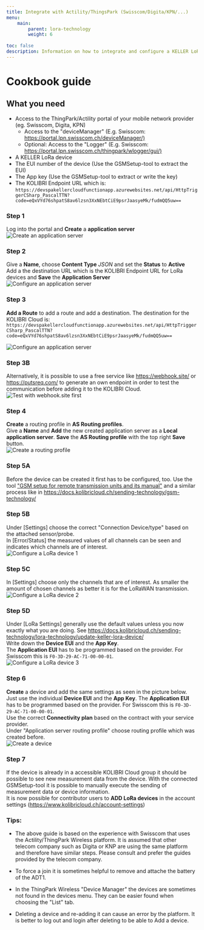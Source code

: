 ```yaml
---
title: Integrate with Actility/ThingsPark (Swisscom/Digita/KPN/...)
menu:
    main:
        parent: lora-technology
        weight: 6
        
toc: false
description: Information on how to integrate and configure a KELLER LoRaWAN device to the Actility platform
---
```

# Cookbook guide

## What you need

- Access to the ThingPark/Actility portal of your mobile network provider (eg. Swisscom, Digita, KPN)
  - Access to the "deviceManager" (E.g. Swisscom: <https://portal.lpn.swisscom.ch/deviceManager/)>
  - Optional: Access to the "Logger" (E.g. Swisscom: <https://portal.lpn.swisscom.ch/thingpark/wlogger/gui/)>
- A KELLER LoRa device
- The EUI number of the device (Use the GSMSetup-tool to extract the EUI)
- The App key (Use the GSMSetup-tool to extract or write the key)
- The KOLIBRI Endpoint URL which is: `https://devspakellercloudfunctionapp.azurewebsites.net/api/HttpTriggerCSharp_PascalTTN?code=eQxVYd76shpatS8av6lzsn3XxNEbtCiE9psrJaasyeMk/fudmQQ5uw==`

### Step 1

Log into the portal and **Create** a **application server**  
![Create an application server](../../thingpark/001_create_app_server.png  "Create an application server")  

### Step 2

Give a **Name**, choose **Content Type** *JSON* and set the **Status** to **Active**  
Add a the destination URL which is the KOLIBRI Endpoint URL for LoRa devices and **Save** the **Application Server**  
![Configure an application server](../../thingpark/002_configure_app_server_2.png  "Configure an application server")

### Step 3

**Add a Route** to add a route and add a destination. The destination for the KOLIBRI Cloud is:  
   ```https://devspakellercloudfunctionapp.azurewebsites.net/api/HttpTriggerCSharp_PascalTTN?code=eQxVYd76shpatS8av6lzsn3XxNEbtCiE9psrJaasyeMk/fudmQQ5uw==```  

![Configure an application server](../../thingpark/002_configure_app_server_add_destination_1.png  "Configure an application server")

### Step 3B

Alternatively, it is possible to use a free service like https://webhook.site/ or https://putsreq.com/ to generate an own endpoint in order to test the communication before adding it to the KOLIBRI Cloud.  
![Test with webhook.site first](../../thingpark/002_configure_app_server_add_destination_2.png  "Test with webhook.site first")

### Step 4
**Create** a routing profile in **AS Routing profiles**.  
Give a **Name** and **Add** the new created application server as a **Local application server**. **Save** the **AS Routing profile** with the top right **Save** button.  
![Create a routing profile](../../thingpark/003_create_routing_profile_2.png "Create a routing profile")

### Step 5A
Before the device can be created it first has to be configured, too. Use the tool ["GSM setup for remote transmission units and its manual"](https://keller-druck.com/en/downloads?id=nBhPS8HkSDJkB6azedxsAB#results) and a similar process like in https://docs.kolibricloud.ch/sending-technology/gsm-technology/ 

### Step 5B
Under [Settings] choose the correct "Connection Device/type" based on the attached sensor/probe.  
In [Error/Status] the measured values of all channels can be seen and indicates which channels are of interest.  
![Configure a LoRa device 1](../../thingpark/004_configure_device_1.png  "Configure a LoRa device 1") 

### Step 5C
In [Settings] choose only the channels that are of interest. As smaller the amount of chosen channels as better it is for the LoRaWAN transmission.  
![Configure a LoRa device 2](../../thingpark/004_configure_device_2.png  "Configure a LoRa device 2") 

### Step 5D
Under [LoRa Settings] generally use the default values unless you now exactly what you are doing. See https://docs.kolibricloud.ch/sending-technology/lora-technology/update-keller-lora-device/  
Write down the **Device EUI** and the **App Key**.  
The **Application EUI** has to be programmed based on the provider. For Swisscom this is ```F0-3D-29-AC-71-00-00-01```.  
![Configure a LoRa device 3](../../thingpark/004_configure_device_3.png  "Configure a LoRa device 3") 


### Step 6
**Create** a device and add the same settings as seen in the picture below. Just use the individual **Device EUI** and the **App Key**.  The **Application EUI** has to be programmed based on the provider. For Swisscom this is ```F0-3D-29-AC-71-00-00-01```.  
Use the correct **Connectivity plan** based on the contract with your service provider.  
Under "Application server routing profile" choose routing profile which was created before.  
![Create a device](../../thingpark/005_create_device.png  "Create a device") 

### Step 7
If the device is already in a accessible KOLIBRI Cloud group it should be possible to see new measurement data from the device. With the connected GSMSetup-tool it is possible to manually execute the sending of measurement data or device information.  
It is now possible for contributor users to **ADD LoRa devices** in the account settings (https://www.kolibricloud.ch/account-settings)

### Tips:
- The above guide is based on the experience with Swisscom that uses the Actility/ThingPark Wireless platform. It is assumed that other telecom company such as Digita or KNP are using the same platform and therefore have similar steps. Please consult and prefer the guides provided by the telecom company.  

- To force a join it is sometimes helpful to remove and attache the battery of the ADT1.  

- In the ThingPark Wireless "Device Manager" the devices are sometimes not found in the devices menu. They can be easier found when choosing the "List" tab.  

-  Deleting a device and re-adding it can cause an error by the platform. It is better to log out and login after deleting to be able to Add a device.